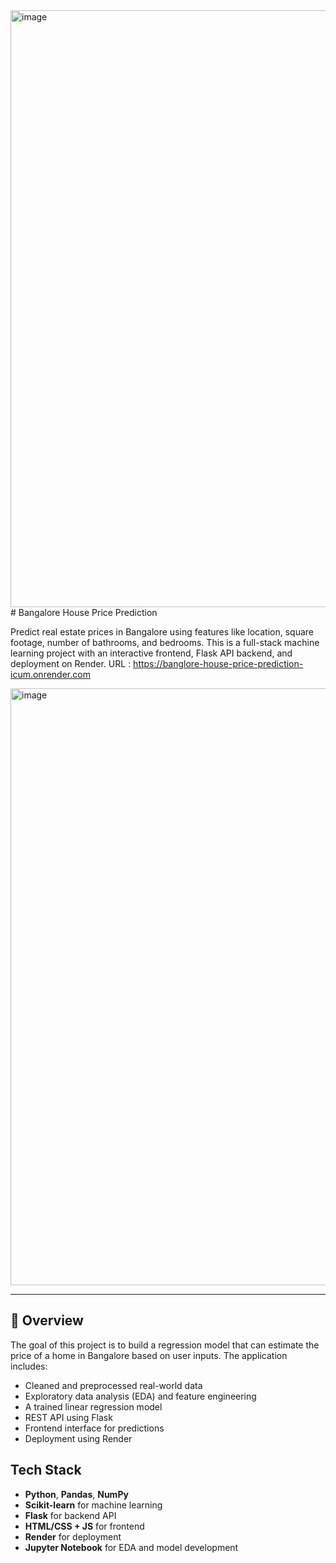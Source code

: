 <img width="1824" height="955" alt="image" src="https://github.com/user-attachments/assets/795e9ca2-e8ca-4d9d-9bc0-25589f72d3b5" />
# Bangalore House Price Prediction

Predict real estate prices in Bangalore using features like location, square footage, number of bathrooms, and bedrooms. This is a full-stack machine learning project with an interactive frontend, Flask API backend, and deployment on Render.
URL : https://banglore-house-price-prediction-icum.onrender.com

<img width="1824" height="955" alt="image" src="https://github.com/user-attachments/assets/3ad624db-30d1-4277-a88c-0470d7de0ec5" />

---

## 📌 Overview

The goal of this project is to build a regression model that can estimate the price of a home in Bangalore based on user inputs. The application includes:

- Cleaned and preprocessed real-world data
- Exploratory data analysis (EDA) and feature engineering
- A trained linear regression model
- REST API using Flask
- Frontend interface for predictions
- Deployment using Render



##  Tech Stack

- **Python**, **Pandas**, **NumPy**
- **Scikit-learn** for machine learning
- **Flask** for backend API
- **HTML/CSS + JS** for frontend
- **Render** for deployment
- **Jupyter Notebook** for EDA and model development

